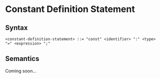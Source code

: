 # Constant Definition Statement

## Syntax

```
<constant-definition-statement> ::= "const" <identifier> ":" <type> "=" <expression> ";"
```

## Semantics

Coming soon...
